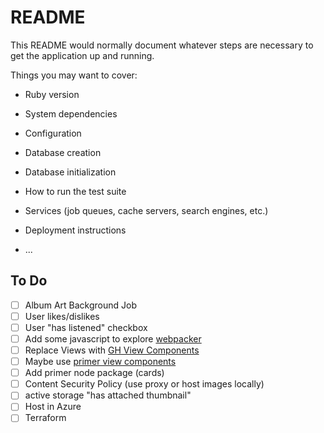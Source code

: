 # README

This README would normally document whatever steps are necessary to get the
application up and running.

Things you may want to cover:

* Ruby version

* System dependencies

* Configuration

* Database creation

* Database initialization

* How to run the test suite

* Services (job queues, cache servers, search engines, etc.)

* Deployment instructions

* ...


## To Do

- [ ] Album Art Background Job
- [ ] User likes/dislikes
- [ ] User "has listened" checkbox
- [ ] Add some javascript to explore [webpacker](https://github.com/rails/webpacker)
- [ ] Replace Views with [GH View Components](https://github.com/github/view_component)
- [ ] Maybe use [primer view components](https://github.com/primer/view_components)
- [ ] Add primer node package (cards)
- [ ] Content Security Policy (use proxy or host images locally)
- [ ] active storage "has attached thumbnail"
- [ ] Host in Azure
- [ ] Terraform